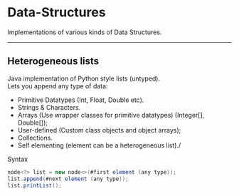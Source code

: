 # Data-Structures
Implementations of various kinds of Data Structures.
___________________________________________________

## Heterogeneous lists
Java implementation of Python style lists (untyped).\
Lets you append any type of data:
- Primitive Datatypes (Int, Float, Double etc).
- Strings & Characters.
- Arrays (Use wrapper classes for primitive datatypes) (Integer[], Double[]);
- User-defined (Custom class objects and object arrays);
- Collections.
- Self elementing (element can be a heterogeneous list)./

Syntax
```java
node<?> list = new node<>(#first element (any type));
list.append(#next element (any type));
list.printList();
```


